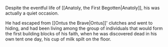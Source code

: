 Despite the eventful life of [[Anatoly, the First Begotten|Anatoly]], his was actually a quiet occasion.

He had escaped from [[Ontus the Brave|Ontus]]' clutches and went to hiding, and had been living among the group of individuals that would form the first building blocks of his faith, when he was discovered dead in his own tent one day, his cup of milk spilt on the floor.